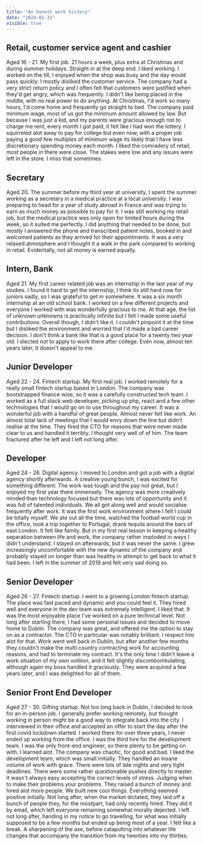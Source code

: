 ```yaml
---
title: "An honest work history"
date: "2024-01-31"
visible: true
---
```


## Retail, customer service agent and cashier

Aged 16 - 21. My first job. 21 hours a week, plus extra at Christmas and during summer holidays. Straight in at the deep end. I liked working. I worked on the till, I enjoyed when the shop was busy and the day would pass quickly. I mostly disliked the customer service. The company had a very strict return policy and I often felt that customers were justified when they'd get angry, which was frequently. I didn't like being placed in the middle, with no real power to do anything. At Christmas, I'd work so many hours, I'd come home and frequently go straight to bed. The company paid minimum wage, most of us got the minimum amount allowed by law. But because I was just a kid, and my parents were gracious enough not to charge me rent, every month I got paid, it felt like I had won the lottery. I squirreled alot away to pay for college but even now, with a proper job paying a good few multiples of minimum wage its likely that I have less discretionary spending money each month. I liked the comradery of retail, most people in there were close. The stakes were low and any issues were left in the store. I miss that sometimes.

## Secretary

Aged 20. The summer before my third year at university, I spent the summer working as a secretary in a medical practice at a local university. I was preparing to head for a year of study abroad in France and was trying to earn as much money as possible to pay for it. I was still working my retail job, but the medical practice was only open for limited hours during the week, so it suited me perfectly. I did anything that needed to be done, but mostly I answered the phone and transcribed patient notes, booked in and welcomed patients as they arrived for their appointments. It was a very relaxed atmosphere and I thought it a walk in the park compared to working in retail. Evidentally, not all money is earned equally.

## Intern, Bank

Aged 21. My first career related job was an internship in the last year of my studies. I found it hard to get the internship, I think its still hard now for juniors sadly, so I was grateful to get in somewhere. It was a six month internship at an old school bank. I worked on a few different projects and everyone I worked with was wonderfully gracious to me. At that age, the list of unknown unknowns is practically infinite but I felt I made some useful contributions. Overall though, I didn't like it. I couldn't pinpoint it at the time but I disliked the environment and worried that I'd made a bad career decision. I don't think a bank like that is a good place for a twenty two year old. I elected not to apply to work there after college. Even now, almost ten years later, it doesn't appeal to me.

## Junior Developer

Aged 22 - 24. Fintech startup. My first real job. I worked remotely for a really small fintech startup based in London. The company was bootstrapped finance wise, so it was a carefully constructed tech team. I worked as a full stack web developer, picking up php, react and a few other technologies that I would go on to use throughout my career. It was a wonderful job with a handful of great people. Almost never felt like work. An almost total lack of meetings that I would envy down the line but didn't realise at the time. They fired the CTO for reasons that were never made clear to us and handled it terribly. I thought very well of of him. The team fractured after he left and I left not long after.

## Developer

Aged 24 - 26. Digital agency. I moved to London and got a job with a digital agency shortly afterwards. A creative young bunch, I was excited for something different. The work was tough and the pay not great, but I enjoyed my first year there immensely. The agency was more creatively minded than technology focused but there was lots of opportunity and it was full of talented individuals. We all got along well and would socialise frequently after work. It was the first work environment where I felt I could be totally myself. We ate out all the time, watched the football world cup in the office, took a trip together to Portugal, drank tequila around the bars of east London. It felt like family. But in my first real lesson in keeping a healthy separation between life and work, the company rather imploded in ways I didn't understand. I stayed on afterwards, but it was never the same. I grew increasingly uncomfortable with the new dynamic of the company and probably stayed on longer than was healthy in attempt to get back to what it had been. I left in the summer of 2019 and felt very sad doing so.

## Senior Developer

Aged 26 - 27. Fintech startup. I went to a growing London fintech startup. The place was fast paced and dynamic and you could feel it. They hired well and everyone in the dev team was extremely intelligent. I liked that. It was the most enjoyable place I've worked on a pure technical level. Not long after starting there, I had some personal issues and decided to move home to Dublin. The company was great, and offered me the option to stay on as a contractor. The CTO in particular was notably brilliant. I respect him alot for that. Work went well back in Dublin, but after another few months they couldn't make the multi country contracting work for accounting reasons, and had to terminate my contract. It's the only time I didn't leave a work situation of my own volition, and it felt slightly discombombulating, although again my boss handled it graciously. They were acquired a few years later, and I was delighted for all of them.

## Senior Front End Developer

Aged 27 - 30. Gifting startup. Not too long back in Dublin, I decided to look for an in-person job. I generally prefer working remotely, but thought working in person might be a good way to integrate back into the city. I interviewed in their office and accepted an offer to start the day after the first covid lockdown started. I worked there for over three years, I never ended up working from the office. I was the third hire for the development team. I was the only front-end engineer, so there plenty to be getting on with. I learned alot. The company was chaotic, for good and bad. I liked the development team, which was small initially. They handled an insane volume of work with grace. There were lots of late nights and very tight deadlines. There were some rather questionable pushes directly to master. It wasn't always easy accepting the correct levels of stress. Judging when to make their problems your problems. They raised a bunch of money and hired alot more people. We built new cool things. Everything seemed positive initially. Not long after, when the market dictated, they laid off a bunch of people they, for the mostpart, had only recently hired. They did it by email, which left everyone remaining somewhat morally dejected. I left not long after, handing in my notice to go travelling, for what was initially supposed to be a few months but ended up being most of a year. I felt like a break. A sharpening of the axe, before catapulting into whatever life changes that accompany the transition from my twenties into my thirties.
